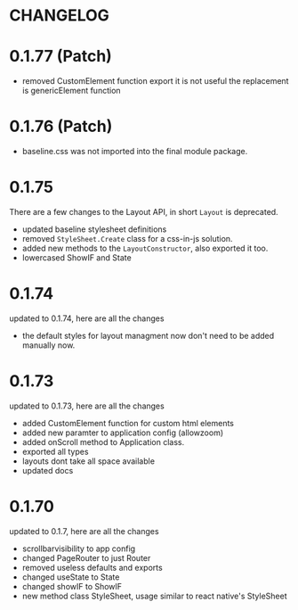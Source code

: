 # CHANGELOG

# 0.1.77 (Patch)

- removed CustomElement function export it is not useful the replacement is genericElement function


# 0.1.76 (Patch)

- baseline.css was not imported into the final module package.

# 0.1.75

There are a few changes to the Layout API, in short `Layout` is deprecated.
- updated baseline stylesheet definitions
- removed `StyleSheet.Create` class for a css-in-js solution.
- added new methods to the `LayoutConstructor`, also exported it too.
- lowercased ShowIF and State

# 0.1.74

updated to 0.1.74, here are all the changes
- the default styles for layout managment now don't need to be added manually now.

# 0.1.73

updated to 0.1.73, here are all the changes
- added CustomElement function for custom html elements
- added new paramter to application config (allowzoom)
- added onScroll method to Application class.
- exported all types
- layouts dont take all space available
- updated docs

# 0.1.70

updated to 0.1.7, here are all the changes
- scrollbarvisibility to app config
- changed PageRouter to just Router
- removed useless defaults and exports
- changed useState to State
- changed showIF to ShowIF
- new method class StyleSheet, usage similar to react native's StyleSheet